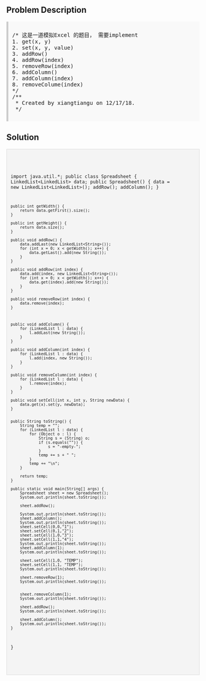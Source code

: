 <style>
  .comment-block { background-color: #f9f9f9; padding: 10px; border-left: 5px solid #ccc; }
  .code-block { background-color: #f4f4f4; padding: 10px; border: 1px solid #ddd; }
</style>

<h2>Problem Description</h2>
<div class='comment-block'>
<pre>
/* 这是一道模拟Excel 的题目， 需要implement 
1. get(x, y)
2. set(x, y, value)
3. addRow()
4. addRow(index)
5. removeRow(index)
6. addColumn()
7. addColumn(index)
8. removeColume(index)
*/
/**
 * Created by xiangtiangu on 12/17/18.
 */
</pre>
</div>

<h2>Solution</h2>
<div class='code-block'>
<pre><code class='language-java'>

import java.util.*;
public class Spreadsheet {
    LinkedList<LinkedList<String>> data;
    public Spreadsheet() {
        data = new LinkedList<LinkedList<String>>();
        addRow();
        addColumn();
    }

    public int getWidth() {
        return data.getFirst().size();
    }

    public int getHeight() {
        return data.size();
    }

    public void addRow() {
        data.addLast(new LinkedList<String>());
        for (int x = 0; x < getWidth(); x++) {
            data.getLast().add(new String());
        }
    }

    public void addRow(int index) {
        data.add(index, new LinkedList<String>());
        for (int x = 0; x < getWidth(); x++) {
            data.get(index).add(new String());
        }
    }

    public void removeRow(int index) {
        data.remove(index);
    }



    public void addColumn() {
        for (LinkedList l : data) {
            l.addLast(new String());
        }
    }

    public void addColumn(int index) {
        for (LinkedList l : data) {
            l.add(index, new String());
        }
    }

    public void removeColumn(int index) {
        for (LinkedList l : data) {
            l.remove(index);
        }
    }

    public void setCell(int x, int y, String newData) {
        data.get(x).set(y, newData);
    }


    public String toString() {
        String temp = "";
        for (LinkedList l : data) {
            for (Object o : l) {
                String s = (String) o;
                if (s.equals("")) {
                    s = "-empty-";
                }
                temp += s + " ";
            }
            temp += "\n";
        }

        return temp;
    }

    public static void main(String[] args) {
        Spreadsheet sheet = new Spreadsheet();
        System.out.println(sheet.toString());

        sheet.addRow();

        System.out.println(sheet.toString());
        sheet.addColumn();
        System.out.println(sheet.toString());
        sheet.setCell(0,0,"1");
        sheet.setCell(0,1,"2");
        sheet.setCell(1,0,"3");
        sheet.setCell(1,1,"4");
        System.out.println(sheet.toString());
        sheet.addColumn(1);
        System.out.println(sheet.toString());

        sheet.setCell(1,0, "TEMP");
        sheet.setCell(1,1, "TEMP");
        System.out.println(sheet.toString());

        sheet.removeRow(1);
        System.out.println(sheet.toString());


        sheet.removeColumn(1);
        System.out.println(sheet.toString());

        sheet.addRow();
        System.out.println(sheet.toString());

        sheet.addColumn();
        System.out.println(sheet.toString());
    }
}

</code></pre>
</div>
